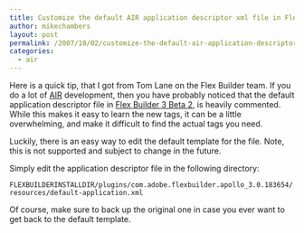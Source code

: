 ```yaml
---
title: Customize the default AIR application descriptor xml file in Flex Builder beta
author: mikechambers
layout: post
permalink: /2007/10/02/customize-the-default-air-application-descriptor-xml-file-in-flex-builder-beta/
categories:
  - air
---
```



Here is a quick tip, that I got from Tom Lane on the Flex Builder team. If you do a lot of [AIR][1] development, then you have probably noticed that the default application descriptor file in [Flex Builder 3 Beta 2][2], is heavily commented. While this makes it easy to learn the new tags, it can be a little overwhelming, and make it difficult to find the actual tags you need.

Luckily, there is an easy way to edit the default template for the file. Note, this is not supported and subject to change in the future.  
<!--more-->

  
Simply edit the application descriptor file in the following directory:

`FLEXBUILDERINSTALLDIR/plugins/com.adobe.flexbuilder.apollo_3.0.183654/resources/default-application.xml`

Of course, make sure to back up the original one in case you ever want to get back to the default template.

 [1]: http://www.adobe.com/go/air
 [2]: http://labs.adobe.com/technologies/flex/flexbuilder3/